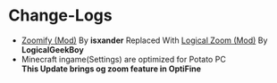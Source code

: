 # Change-Logs 
- [Zoomify (Mod)](https://modrinth.com/mod/zoomify) By **isxander** Replaced With [Logical Zoom (Mod)](https://modrinth.com/mod/logical-zoom) By **LogicalGeekBoy**
- Minecraft ingame(Settings) are optimized for Potato PC <br>
**This Update brings og zoom feature in OptiFine**
